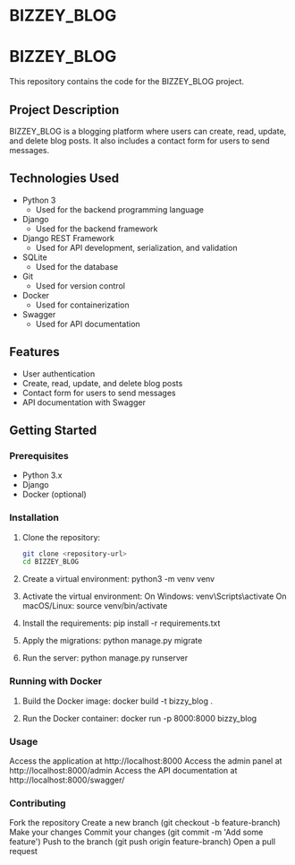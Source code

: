 # BIZZEY_BLOG
# BIZZEY_BLOG

This repository contains the code for the BIZZEY_BLOG project.

## Project Description

BIZZEY_BLOG is a blogging platform where users can create, read, update, and delete blog posts. It also includes a contact form for users to send messages.

## Technologies Used

- Python 3
  - Used for the backend programming language
- Django
  - Used for the backend framework
- Django REST Framework
  - Used for API development, serialization, and validation
- SQLite
  - Used for the database
- Git
  - Used for version control
- Docker
  - Used for containerization
- Swagger
  - Used for API documentation

## Features

- User authentication
- Create, read, update, and delete blog posts
- Contact form for users to send messages
- API documentation with Swagger

## Getting Started

### Prerequisites

- Python 3.x
- Django
- Docker (optional)

### Installation

1. Clone the repository:
   ```sh
   git clone <repository-url>
   cd BIZZEY_BLOG

2. Create a virtual environment:
   python3 -m venv venv

3. Activate the virtual environment:
   On Windows:
venv\Scripts\activate
   On macOS/Linux:
source venv/bin/activate

4. Install the requirements:
   pip install -r requirements.txt

5. Apply the migrations:
   python manage.py migrate

6. Run the server:
   python manage.py runserver

### Running with Docker

1. Build the Docker image:
   docker build -t bizzy_blog .

2. Run the Docker container:
   docker run -p 8000:8000 bizzy_blog

### Usage

Access the application at http://localhost:8000
Access the admin panel at http://localhost:8000/admin
Access the API documentation at http://localhost:8000/swagger/

### Contributing

Fork the repository
Create a new branch (git checkout -b feature-branch)
Make your changes
Commit your changes (git commit -m 'Add some feature')
Push to the branch (git push origin feature-branch)
Open a pull request
